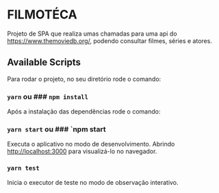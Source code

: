 # FILMOTÉCA

Projeto de SPA que realiza umas chamadas para uma api do https://www.themoviedb.org/, podendo consultar filmes, séries e atores.

## Available Scripts

Para rodar o projeto, no seu diretório rode o comando:

### `yarn` ou ### `npm install`

Após a instalação das dependências rode o comando:

### `yarn start` ou ### `npm start

Executa o aplicativo no modo de desenvolvimento.
Abrindo [http://localhost:3000](http://localhost:3000) para visualizá-lo no navegador.

### `yarn test`

Inicia o executor de teste no modo de observação interativo.

